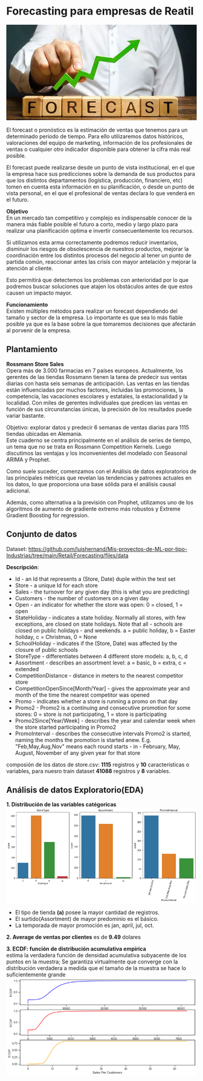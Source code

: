 # Forecasting para empresas de Reatil
![logo]  

El forecast o pronóstico es la estimación de ventas que tenemos para un determinado periodo de tiempo. Para ello utilizaremos datos históricos, valoraciones del equipo de marketing, información de los profesionales de ventas o cualquier otro indicador disponible para obtener la cifra más real posible.

El forecast puede realizarse desde un punto de vista institucional, en el que la empresa hace sus predicciones sobre la demanda de sus productos para que los distintos departamentos (logística, producción, financiero, etc) tomen en cuenta esta información en su planificación, o desde un punto de vista personal, en el que el profesional de ventas declara lo que venderá en el futuro.

**Objetivo**  
En un mercado tan competitivo y complejo es indispensable conocer de la manera más fiable posible el futuro a corto, medio y largo plazo para realizar una planificación optima e invertir consecuentemente los recursos.

Si utilizamos esta arma correctamente podremos reducir inventarios, disminuir los riesgos de obsolescencia de nuestros productos, mejorar la coordinación entre los distintos procesos del negocio al tener un punto de partida común, reaccionar antes las crisis con mayor antelación y mejorar la atención al cliente.

Esto permitirá que detectemos los problemas con anterioridad por lo que podremos buscar soluciones que atajen los obstáculos antes de que estos causen un impacto mayor.

 

**Funcionamiento**  
Existen múltiples métodos para realizar un forecast dependiendo del tamaño y sector de la empresa. Lo importante es que sea lo más fiable posible ya que es la base sobre la que tomaremos decisiones que afectarán al porvenir de la empresa.

## Plantamiento 
**Rossmann Store Sales**  
Opera más de 3.000 farmacias en 7 países europeos. Actualmente, los gerentes de las tiendas Rossmann tienen la tarea de predecir sus ventas diarias con hasta seis semanas de anticipación. Las ventas en las tiendas están influenciadas por muchos factores, incluidas las promociones, la competencia, las vacaciones escolares y estatales, la estacionalidad y la localidad. Con miles de gerentes individuales que predicen las ventas en función de sus circunstancias únicas, la precisión de los resultados puede variar bastante.  

Objetivo: explorar datos y predecir 6 semanas de ventas diarias para 1115 tiendas ubicadas en Alemania.  
Este cuaderno se centra principalmente en el análisis de series de tiempo, un tema que no se trata en Rossmann Competition Kernels. Luego discutimos las ventajas y los inconvenientes del modelado con Seasonal ARIMA y Prophet.  

Como suele suceder, comenzamos con el Análisis de datos exploratorios de las principales métricas que revelan las tendencias y patrones actuales en los datos, lo que proporciona una base sólida para el análisis causal adicional.  

Además, como alternativa a la previsión con Prophet, utilizamos uno de los algoritmos de aumento de gradiente extremo más robustos y Extreme Gradient Boosting for regression.  

## Conjunto de datos  

Dataset: https://github.com/luishernand/Mis-proyectos-de-ML-por-tipo-Industrias/tree/main/Retail/Forecasting/files/data  

**Descripción**:  
- Id - an Id that represents a (Store, Date) duple within the test set
- Store - a unique Id for each store
- Sales - the turnover for any given day (this is what you are predicting)
- Customers - the number of customers on a given day
- Open - an indicator for whether the store was open: 0 = closed, 1 = open
- StateHoliday - indicates a state holiday. Normally all stores, with few exceptions, are closed on state holidays. Note that all - schools are closed on public holidays - and weekends. a = public holiday, b = Easter holiday, c = Christmas, 0 = None
- SchoolHoliday - indicates if the (Store, Date) was affected by the closure of public schools
- StoreType - differentiates between 4 different store models: a, b, c, d
- Assortment - describes an assortment level: a = basic, b = extra, c = extended
- CompetitionDistance - distance in meters to the nearest competitor store
- CompetitionOpenSince[Month/Year] - gives the approximate year and month of the time the nearest competitor was opened
- Promo - indicates whether a store is running a promo on that day
- Promo2 - Promo2 is a continuing and consecutive promotion for some stores: 0 = store is not participating, 1 = store is participating
- Promo2Since[Year/Week] - describes the year and calendar week when the store started participating in Promo2
- PromoInterval - describes the consecutive intervals Promo2 is started, naming the months the promotion is started anew. E.g. "Feb,May,Aug,Nov" means each round starts - in - February, May, August, November of any given year for that store  

composión de los datos de store.csv: **1115** registros y **10** características o variables, para nuesro train dataset **41088** registros y  **8** variables.  

## Análisis de datos Exploratorio(EDA)  

**1. Distribución de las variables catégoricas**  
![f1]  
- El tipo de tienda **(a)** posee la mayor cantidad de registros.
- El  surtido(Assortment) de mayor predominio es el básico. 
- La temporada de mayor promoción es jan, april, jul, oct. 

**2. Average de ventas por clientes** 
es de **9.49** dolares  

**3. ECDF: función de distribución acumulativa empírica**  
estima la verdadera función de densidad acumulativa subyacente de los puntos en la muestra; Se garantiza virtualmente que converge con la distribución verdadera a medida que el tamaño de la muestra se hace lo suficientemente grande  
![f2]  







[logo]:https://github.com/luishernand/Mis-proyectos-de-ML-por-tipo-Industrias/blob/ab299b25ce9fe14e778f95b44f7ac322a2fc0e2f/Retail/Forecasting/files/imagenes/logo.jpg
[f1]:https://github.com/luishernand/Mis-proyectos-de-ML-por-tipo-Industrias/blob/main/Retail/Forecasting/files/imagenes/f1.png
[f2]:https://github.com/luishernand/Mis-proyectos-de-ML-por-tipo-Industrias/blob/main/Retail/Forecasting/files/imagenes/f2.png
[f3]:https://github.com/luishernand/Mis-proyectos-de-ML-por-tipo-Industrias/blob/main/Retail/Forecasting/files/imagenes/f3.png
[f4]:https://github.com/luishernand/Mis-proyectos-de-ML-por-tipo-Industrias/blob/main/Retail/Forecasting/files/imagenes/f4.png
[f5]:https://github.com/luishernand/Mis-proyectos-de-ML-por-tipo-Industrias/blob/main/Retail/Forecasting/files/imagenes/f5.png
[f6]:https://github.com/luishernand/Mis-proyectos-de-ML-por-tipo-Industrias/blob/main/Retail/Forecasting/files/imagenes/f6.png
[f7]:https://github.com/luishernand/Mis-proyectos-de-ML-por-tipo-Industrias/blob/main/Retail/Forecasting/files/imagenes/f7.png
[f8]:https://github.com/luishernand/Mis-proyectos-de-ML-por-tipo-Industrias/blob/main/Retail/Forecasting/files/imagenes/f8.png
[f9]:https://github.com/luishernand/Mis-proyectos-de-ML-por-tipo-Industrias/blob/main/Retail/Forecasting/files/imagenes/f9.png
[t1]:https://github.com/luishernand/Mis-proyectos-de-ML-por-tipo-Industrias/blob/main/Retail/Forecasting/files/imagenes/t1.png
[t2]:https://github.com/luishernand/Mis-proyectos-de-ML-por-tipo-Industrias/blob/main/Retail/Forecasting/files/imagenes/t2.png
[t3]:https://github.com/luishernand/Mis-proyectos-de-ML-por-tipo-Industrias/blob/main/Retail/Forecasting/files/imagenes/t3.png
[m1]:https://github.com/luishernand/Mis-proyectos-de-ML-por-tipo-Industrias/blob/main/Retail/Forecasting/files/imagenes/m1.png
